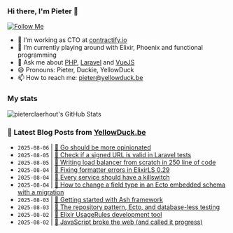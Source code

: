 ### Hi there, I'm Pieter 👋  
[![Follow Me](https://img.shields.io/github/followers/pieterclaerhout?label=Follow&style=social)](https://github.com/pieterclaerhout)

- 🏢 I'm working as CTO at [contractify.io](https://contractify.io)
- 🌱 I’m currently playing around with Elixir, Phoenix and functional programming
- 💬 Ask me about [PHP](https://php.net), [Laravel](http://laravel.com) and [VueJS](https://vuejs.org)
- 😄 Pronouns: Pieter, Duckie, YellowDuck
- 📫 How to reach me: pieter@yellowduck.be

### My stats

![pieterclaerhout's GitHub Stats](https://github-readme-stats.vercel.app/api?username=pieterclaerhout&show_icons=true&count_private=true&line_height=40)

### 📩 Latest Blog Posts from [YellowDuck.be](https://www.yellowduck.be/)
<!-- BLOG-POST-LIST:START -->
- `2025-08-06` | [🔗 Go should be more opinionated](https://www.yellowduck.be/posts/go-should-be-more-opinionated)  
- `2025-08-05` | [🔗 Check if a signed URL is valid in Laravel tests](https://www.yellowduck.be/posts/check-if-a-signed-url-is-valid-in-laravel-tests)  
- `2025-08-05` | [🔗 Writing load balancer from scratch in 250 line of code](https://www.yellowduck.be/posts/writing-load-balancer-from-scratch-in-250-line-of-code)  
- `2025-08-04` | [🐥 Fixing formatter errors in ElixirLS 0.29](https://www.yellowduck.be/posts/fixing-formatter-errors-in-elixirls-0-29)  
- `2025-08-04` | [🔗 Every service should have a killswitch](https://www.yellowduck.be/posts/every-service-should-have-a-killswitch)  
- `2025-08-04` | [🔗 How to change a field type in an Ecto embedded schema with a migration](https://www.yellowduck.be/posts/how-to-change-a-field-type-in-an-ecto-embedded-schema-with-a-migration)  
- `2025-08-03` | [🔗 Getting started with Ash framework](https://www.yellowduck.be/posts/getting-started-with-ash-framework)  
- `2025-08-03` | [🔗 The repository pattern, Ecto, and database-less testing](https://www.yellowduck.be/posts/the-repository-pattern-ecto-and-database-less-testing)  
- `2025-08-02` | [🐥 Elixir UsageRules development tool](https://www.yellowduck.be/posts/elixir-usagerules-development-tool)  
- `2025-08-02` | [🔗 JavaScript broke the web &lpar;and called it progress&rpar;](https://www.yellowduck.be/posts/javascript-broke-the-web-and-called-it-progress)  

<!-- BLOG-POST-LIST:END -->
